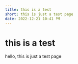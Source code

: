 ```yaml
---
title: this is a test
short: this is just a test page
date: 2022-12-21 10:41 PM
---
```


# this is a test

hello, this is just a test page
